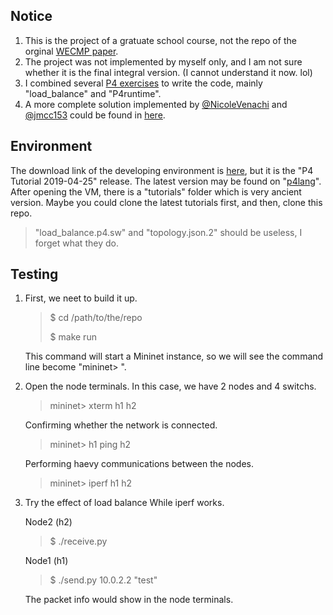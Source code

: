 ## Notice
1. This is the project of a gratuate school course, not the repo of the orginal [WECMP paper](https://ieeexplore.ieee.org/document/8549549).
2. The project was not implemented by myself only, and I am not sure whether it is the final integral version. (I cannot understand it now. lol)
3. I combined several [P4 exercises](https://github.com/p4lang/tutorials/tree/master/exercises) to write the code, mainly "load_balance" and "P4runtime".
4. A more complete solution implemented by [@NicoleVenachi](https://github.com/NicoleVenachi) and [@jmcc153](https://github.com/jmcc153) could be found in [here](https://github.com/NicoleVenachi/p4_probebased_loadbalancing).

## Environment
The download link of the developing environment is [here](https://mega.nz/file/h59iAKiL#XMwM-oqsVa1gnOfPIb73hs7knA_2xsHPLsee8CnEZ-0), but it is the "P4 Tutorial 2019-04-25" release. The latest version may be found on "[p4lang](https://github.com/p4lang/tutorials)".
After opening the VM, there is a "tutorials" folder which is very ancient version. Maybe you could clone the latest tutorials first, and then, clone this repo.
> "load_balance.p4.sw" and "topology.json.2" should be useless, I forget what they do.

## Testing
1. First, we neet to build it up.
	> $ cd /path/to/the/repo
	>
	> $ make run

	This command will start a Mininet instance, so we will see the command line become "mininet> ".
2. Open the node terminals. In this case, we have 2 nodes and 4 switchs.
	> mininet> xterm h1 h2
	
	Confirming whether the network is connected.
	> mininet> h1 ping h2
	
	Performing haevy communications between the nodes.
	> mininet> iperf h1 h2
3. Try the effect of load balance While iperf works.

	Node2 (h2)
	> $ ./receive.py
	
	Node1 (h1)
	> $ ./send.py 10.0.2.2 "test"
	
	The packet info would show in the node terminals.
